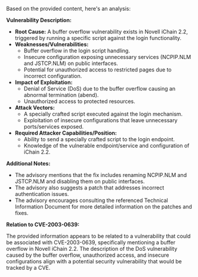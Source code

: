 Based on the provided content, here's an analysis:

**Vulnerability Description:**

*   **Root Cause:** A buffer overflow vulnerability exists in Novell iChain 2.2, triggered by running a specific script against the login functionality.
*   **Weaknesses/Vulnerabilities:**
    *   Buffer overflow in the login script handling.
    *   Insecure configuration exposing unnecessary services (NCPIP.NLM and JSTCP.NLM) on public interfaces.
    *   Potential for unauthorized access to restricted pages due to incorrect configuration.
*  **Impact of Exploitation:**
    *   Denial of Service (DoS) due to the buffer overflow causing an abnormal termination (abend).
    *   Unauthorized access to protected resources.
*   **Attack Vectors:**
    *   A specially crafted script executed against the login mechanism.
    *   Exploitation of insecure configurations that leave unnecessary ports/services exposed.
*   **Required Attacker Capabilities/Position:**
    *   Ability to send a specially crafted script to the login endpoint.
    *   Knowledge of the vulnerable endpoint/service and configuration of iChain 2.2.

**Additional Notes:**
*   The advisory mentions that the fix includes renaming NCPIP.NLM and JSTCP.NLM and disabling them on public interfaces.
*   The advisory also suggests a patch that addresses incorrect authentication issues.
*   The advisory encourages consulting the referenced Technical Information Document for more detailed information on the patches and fixes.

**Relation to CVE-2003-0639:**

The provided information appears to be related to a vulnerability that could be associated with CVE-2003-0639, specifically mentioning a buffer overflow in Novell iChain 2.2.  The description of the DoS vulnerability caused by the buffer overflow, unauthorized access, and insecure configurations align with a potential security vulnerability that would be tracked by a CVE.